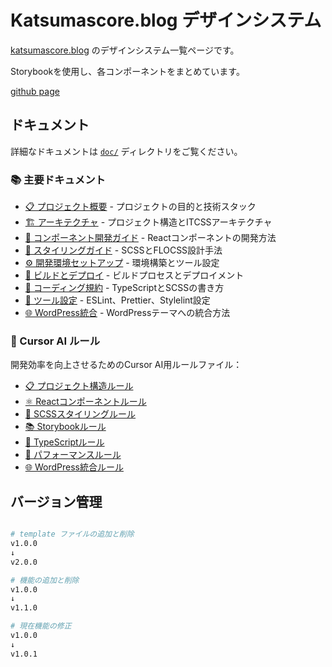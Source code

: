 # Katsumascore.blog デザインシステム

[katsumascore.blog](https://katsumascore.blog/) のデザインシステム一覧ページです。

Storybookを使用し、各コンポーネントをまとめています。

[github page](https://katsun0921.github.io/katsumascore_design_system/)

## ドキュメント

詳細なドキュメントは [`doc/`](./doc/) ディレクトリをご覧ください。

### 📚 主要ドキュメント

- [📋 プロジェクト概要](./doc/01-overview.md) - プロジェクトの目的と技術スタック
- [🏗️ アーキテクチャ](./doc/02-architecture.md) - プロジェクト構造とITCSSアーキテクチャ
- [🧩 コンポーネント開発ガイド](./doc/03-components.md) - Reactコンポーネントの開発方法
- [🎨 スタイリングガイド](./doc/04-styling.md) - SCSSとFLOCSS設計手法
- [⚙️ 開発環境セットアップ](./doc/05-setup.md) - 環境構築とツール設定
- [🚀 ビルドとデプロイ](./doc/06-deployment.md) - ビルドプロセスとデプロイメント
- [📝 コーディング規約](./doc/07-coding-standards.md) - TypeScriptとSCSSの書き方
- [🔧 ツール設定](./doc/08-tools.md) - ESLint、Prettier、Stylelint設定
- [🌐 WordPress統合](./doc/09-wordpress-integration.md) - WordPressテーマへの統合方法

### 🤖 Cursor AI ルール

開発効率を向上させるためのCursor AI用ルールファイル：

- [📋 プロジェクト構造ルール](./.cursor/rules/project-structure.mdc)
- [⚛️ Reactコンポーネントルール](./.cursor/rules/react-components.mdc)
- [🎨 SCSSスタイリングルール](./.cursor/rules/scss-styling.mdc)
- [📚 Storybookルール](./.cursor/rules/storybook.mdc)
- [🔧 TypeScriptルール](./.cursor/rules/typescript.mdc)
- [🚀 パフォーマンスルール](./.cursor/rules/performance.mdc)
- [🌐 WordPress統合ルール](./.cursor/rules/wordpress-integration.mdc)

## バージョン管理

```bash

# template ファイルの追加と削除
v1.0.0
↓
v2.0.0

# 機能の追加と削除
v1.0.0
↓
v1.1.0

# 現在機能の修正
v1.0.0
↓
v1.0.1

```
